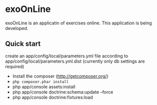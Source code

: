exoOnLine
========================

exoOnLine is an applicatin of exercises online.
This application is being developed.

Quick start
----------------------------------

create an app/config/local/parameters.yml file according to app/config/local/parameters.yml.dist (currently only db settings are required)

* Install the composer (http://getcomposer.org/)
*  <code>php composer.phar install </code>
* php app/console assets:install
* php app/console doctrine:schema:update –force
* php app/console doctrine:fixtures:load
